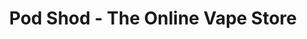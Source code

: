 ---
title: "Pod Shod - The Online Vape Store"
url: /karachi/pod-shod-the-online-vape-store/
shop: e-cigarette
---